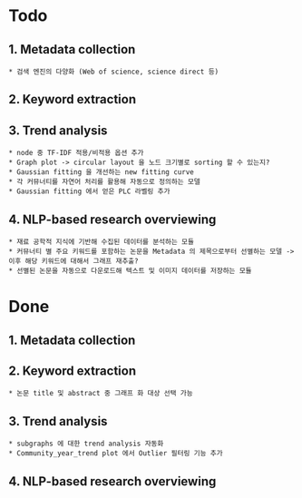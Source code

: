 # Todo
## 1. Metadata collection
    * 검색 엔진의 다양화 (Web of science, science direct 등)

## 2. Keyword extraction
## 3. Trend analysis
    * node 중 TF-IDF 적용/비적용 옵션 추가
    * Graph plot -> circular layout 을 노드 크기별로 sorting 할 수 있는지?
    * Gaussian fitting 을 개선하는 new fitting curve
    * 각 커뮤너티를 자연어 처리를 활용해 자동으로 정의하는 모델
    * Gaussian fitting 에서 얻은 PLC 라벨링 추가
    

## 4. NLP-based research overviewing
    * 재료 공학적 지식에 기반해 수집된 데이터를 분석하는 모듈
    * 커뮤너티 별 주요 키워드를 포함하는 논문을 Metadata 의 제목으로부터 선별하는 모델 -> 이후 해당 키워드에 대해서 그래프 재추출?
    * 선별된 논문을 자동으로 다운로드해 텍스트 및 이미지 데이터를 저장하는 모듈

# Done
## 1. Metadata collection

## 2. Keyword extraction
    * 논문 title 및 abstract 중 그래프 화 대상 선택 가능
## 3. Trend analysis
    * subgraphs 에 대한 trend analysis 자동화
    * Community_year_trend plot 에서 Outlier 필터링 기능 추가

## 4. NLP-based research overviewing

    
    